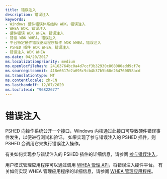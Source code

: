 ```yaml
---
title: 错误注入
description: 错误注入
keywords:
- Windows 硬件错误体系结构 WDK，错误注入
- WHEA WDK，错误注入
- 硬件错误 WDK WHEA，错误注入
- 错误 WDK WHEA，错误注入
- 平台特定硬件错误驱动程序插件 WDK WHEA，错误注入
- PSHED 插件 WDK WHEA，错误注入
- 错误注入 WDK WHEA
ms.date: 04/20/2017
ms.localizationpriority: medium
ms.openlocfilehash: 24163764bc0a4d7ccf3b32930c868080add9cf7e
ms.sourcegitcommit: 418e6617e2a695c9cb4b37b5b60e264760858acd
ms.translationtype: MT
ms.contentlocale: zh-CN
ms.lasthandoff: 12/07/2020
ms.locfileid: "96822677"
---
```

# <a name="error-injection"></a>错误注入


PSHED 向操作系统公开一个接口，Windows 内核通过此接口可导致硬件错误事件发生，以便进行测试和验证。 如果实现了参与错误注入的 PSHED 插件，则 PSHED 会调用它来执行错误注入操作。

有关如何实现参与错误注入的 PSHED 插件的详细信息，请参阅 [参与错误注入](participating-in-error-injection.md)。

用户模式管理应用程序可以通过调用 [WHEA 管理 API](/windows-hardware/drivers/ddi/_whea/)，将错误注入硬件平台。 有关如何实现 WHEA 管理应用程序的详细信息，请参阅 [WHEA 管理应用程序](whea-management-applications.md)。

 

